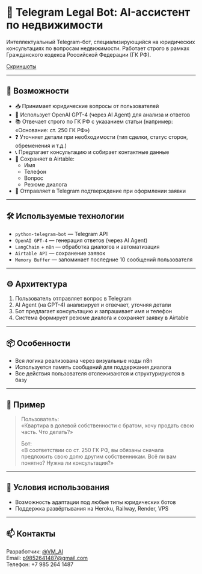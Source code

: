 # 🧠 Telegram Legal Bot: AI-ассистент по недвижимости

Интеллектуальный Telegram-бот, специализирующийся на юридических консультациях по вопросам недвижимости. Работает строго в рамках Гражданского кодекса Российской Федерации (ГК РФ).

[Скриншоты](./img/readme.md)

---

## 📌 Возможности

- 📥 Принимает юридические вопросы от пользователей
- 🤖 Использует OpenAI GPT-4 (через AI Agent) для анализа и ответов
- 📚 Отвечает строго по ГК РФ с указанием статьи (например: «Основание: ст. 250 ГК РФ»)
- ❓ Уточняет детали при необходимости (тип сделки, статус сторон, обременения и т.д.)
- 📞 Предлагает консультацию и собирает контактные данные
- 💾 Сохраняет в Airtable:
  - Имя
  - Телефон
  - Вопрос
  - Резюме диалога
- 📲 Отправляет в Telegram подтверждение при оформлении заявки

---

## 🛠 Используемые технологии

- `python-telegram-bot` — Telegram API
- `OpenAI GPT-4` — генерация ответов (через AI Agent)
- `LangChain` + `n8n` — обработка диалогов и автоматизация
- `Airtable API` — сохранение заявок
- `Memory Buffer` — запоминает последние 10 сообщений пользователя

---

## ⚙️ Архитектура

1. Пользователь отправляет вопрос в Telegram
2. AI Agent (на GPT-4) анализирует и отвечает, уточняя детали
3. Бот предлагает консультацию и запрашивает имя и телефон
4. Система формирует резюме диалога и сохраняет заявку в Airtable

---

## 📦 Особенности

- Вся логика реализована через визуальные ноды n8n
- Используется память сообщений для поддержания диалога
- Все действия пользователя отслеживаются и структурируются в базу

---

## 📄 Пример

> Пользователь:  
> «Квартира в долевой собственности с братом, хочу продать свою часть. Что делать?»  
>
> Бот:  
> «В соответствии со ст. 250 ГК РФ, вы обязаны сначала предложить свою долю другим собственникам. Всё ли вам понятно? Нужна ли консультация?»

---

## 🔐 Условия использования

- Возможность адаптации под любые типы юридических ботов
- Поддержка развёртывания на Heroku, Railway, Render, VPS

---

## 📫 Контакты

Разработчик: [@VM_AI](https://t.me/VM_AI)  
Email: p9852641487@gmail.com  
Телефон: +7 985 264 1487
